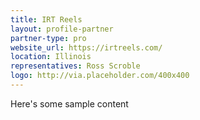 ```yaml
---
title: IRT Reels
layout: profile-partner
partner-type: pro
website_url: https://irtreels.com/
location: Illinois
representatives: Ross Scroble
logo: http://via.placeholder.com/400x400
---
```


Here's some sample content